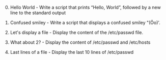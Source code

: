 0. Hello World - Write a script that prints “Hello, World”, 
   followed by a new line to the standard output

1. Confused smiley - Write a script that displays a confused smiley "(Ôo)'.

2. Let's display a file - Display the content of the /etc/passwd file.

3. What about 2? - Display the content of /etc/passwd and /etc/hosts

4. Last lines of a file - Display the last 10 lines of /etc/passwd
